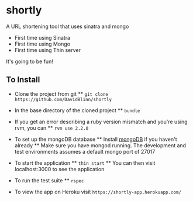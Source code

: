# shortly

A URL shortening tool that uses sinatra and mongo

* First time using Sinatra
* First time using Mongo
* First time using Thin server

It's going to be fun!

## To Install

* Clone the project from git
** ```git clone https://github.com/DavidBlinn/shortly```
* In the base directory of the cloned project
** ```bundle```
* If you get an error describing a ruby version mismatch and you're using rvm, you can
** ```rvm use 2.2.0```

* To set up the mongoDB database
** Install [mongoDB](http://docs.mongodb.org/manual/installation/) if you haven't already
** Make sure you have mongod running. The development and test environments assumes a default mongo port of 27017

* To start the application
** ```thin start```
** You can then visit localhost:3000 to see the application
* To run the test suite
** ```rspec```

* To view the app on Heroku visit ```https://shortly-app.herokuapp.com/```